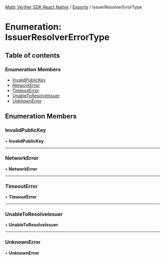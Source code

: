 [Mattr Verifier SDK React Native](../README.md) / [Exports](../modules.md) / IssuerResolverErrorType

# Enumeration: IssuerResolverErrorType

## Table of contents

### Enumeration Members

- [InvalidPublicKey](IssuerResolverErrorType.md#invalidpublickey)
- [NetworkError](IssuerResolverErrorType.md#networkerror)
- [TimeoutError](IssuerResolverErrorType.md#timeouterror)
- [UnableToResolveIssuer](IssuerResolverErrorType.md#unabletoresolveissuer)
- [UnknownError](IssuerResolverErrorType.md#unknownerror)

## Enumeration Members

### InvalidPublicKey

• **InvalidPublicKey**

___

### NetworkError

• **NetworkError**

___

### TimeoutError

• **TimeoutError**

___

### UnableToResolveIssuer

• **UnableToResolveIssuer**

___

### UnknownError

• **UnknownError**
